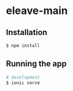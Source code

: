 # eleave-main

## Installation

```bash
$ npm install
```

## Running the app

```bash
# development
$ ionic serve
```

